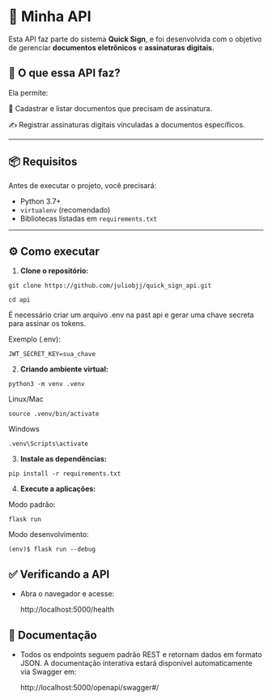 # 🚀 Minha API

Esta API faz parte do sistema **Quick Sign**, e foi desenvolvida com o objetivo de gerenciar **documentos eletrônicos** e **assinaturas digitais.**

## 📌 O que essa API faz?

Ela permite:

📄 Cadastrar e listar documentos que precisam de assinatura.

✍️ Registrar assinaturas digitais vinculadas a documentos específicos.

---

## 📦 Requisitos

Antes de executar o projeto, você precisará:

- Python 3.7+
- `virtualenv` (recomendado)
- Bibliotecas listadas em `requirements.txt`

---

## ⚙️ Como executar

1. **Clone o repositório:**

```
git clone https://github.com/juliobjj/quick_sign_api.git
```

```
cd api
```

É necessário criar um arquivo .env na past api e gerar uma chave secreta para assinar os tokens.

Exemplo (.env):

```
JWT_SECRET_KEY=sua_chave

```

2. **Criando ambiente virtual:**

```
python3 -m venv .venv
```

Linux/Mac

```
source .venv/bin/activate
```

Windows

```
.venv\Scripts\activate
```

3. **Instale as dependências:**

```
pip install -r requirements.txt
```

4. **Execute a aplicações:**

Modo padrão:

```
flask run
```

Modo desenvolvimento:

```
(env)$ flask run --debug
```

## ✅ Verificando a API

- Abra o navegador e acesse:

  http://localhost:5000/health

## 📄 Documentação

- Todos os endpoints seguem padrão REST e retornam dados em formato JSON.
  A documentação interativa estará disponível automaticamente via Swagger em:

  http://localhost:5000/openapi/swagger#/
